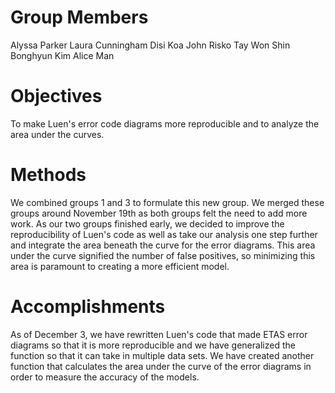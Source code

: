 Group Members
===============
Alyssa Parker
Laura Cunningham
Disi Koa
John Risko
Tay Won Shin
Bonghyun Kim
Alice Man


Objectives
===============
To make Luen's error code diagrams more reproducible and to analyze the area under the curves.

Methods
===============
We combined groups 1 and 3 to formulate this new group. We merged these groups around November 19th as both groups felt the need to add more work. As our two groups finished early, we decided to improve the reproducibility of Luen's code as well as take our analysis one step further and integrate the area beneath the curve for the error diagrams. This area under the curve signified the number of false positives, so minimizing this area is paramount to creating a more efficient model.

Accomplishments
===============
As of December 3, we have rewritten Luen's code that made ETAS error diagrams so that it is more reproducible and we have generalized the function so that it can take in multiple data sets. We have created another function that calculates the area under the curve of the error diagrams in order to measure the accuracy of the models.
